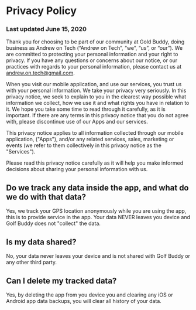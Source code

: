 # Privacy Policy
### Last updated June 15, 2020

Thank you for choosing to be part of our community at Gold Buddy, doing business as Andrew on Tech (“Andrew on Tech”, “we”, “us”, or “our”). We are committed to protecting your personal information and your right to privacy. If you have any questions or concerns about our notice, or our practices with regards to your personal information, please contact us at andrew.on.tech@gmail.com.

When you visit our mobile application, and use our services, you trust us with your personal information. We take your privacy very seriously. In this privacy notice, we seek to explain to you in the clearest way possible what information we collect, how we use it and what rights you have in relation to it. We hope you take some time to read through it carefully, as it is important. If there are any terms in this privacy notice that you do not agree with, please discontinue use of our Apps and our services.

This privacy notice applies to all information collected through our mobile application, ("Apps"), and/or any related services, sales, marketing or events (we refer to them collectively in this privacy notice as the "Services").

Please read this privacy notice carefully as it will help you make informed decisions about sharing your personal information with us.


## Do we track any data inside the app, and what do we do with that data?
Yes, we track your GPS location anonymously while you are using the app, this is to provide service in the app. 
Your data NEVER leaves you device and Golf Buddy does not "collect" the data.

## Is my data shared?
No, your data never leaves your device and is not shared with Golf Buddy or any other third party. 

## Can I delete my tracked data?
Yes, by deleting the app from you device you and clearing any iOS or Android app data backups, you will clear all history of your data. 
